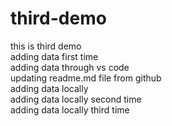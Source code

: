 # third-demo

this is third demo
<br>
adding data first time
<br>
adding data through vs code
<br>
updating readme.md file from github
<br>
adding data locally
<br>
adding data locally second time
<br>
adding data locally third time
